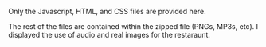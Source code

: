 Only the Javascript, HTML, and CSS files are provided here. 

The rest of the files are contained within the zipped file (PNGs, MP3s, etc).
I displayed the use of audio and real images for the restaraunt.
